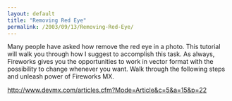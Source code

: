 ```yaml
---
layout: default
title: "Removing Red Eye"
permalink: /2003/09/13/Removing-Red-Eye/
---
```


<P>Many people have asked how remove the red eye in a photo. This tutorial will walk you through how I suggest to accomplish this task. As always, Fireworks gives you the opportunities to work in vector format with the possibility to change whenever you want. Walk through the following steps and unleash power of Fireworks MX.</P>
<P><A href="http://www.devmx.com/articles.cfm?Mode=Article&amp;c=5&amp;a=15&amp;p=22" target=_blank>http://www.devmx.com/articles.cfm?Mode=Article&amp;c=5&amp;a=15&amp;p=22</A></P>